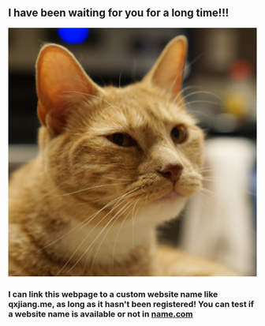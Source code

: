 ## I have been waiting for you for a long time!!!

![Tiger_image](tiger_1.jpg)

### I can link this webpage to a custom website name like qxjiang.me, as long as it hasn't been registered! You can test if a website name is available or not in [name.com](https://name.com)
